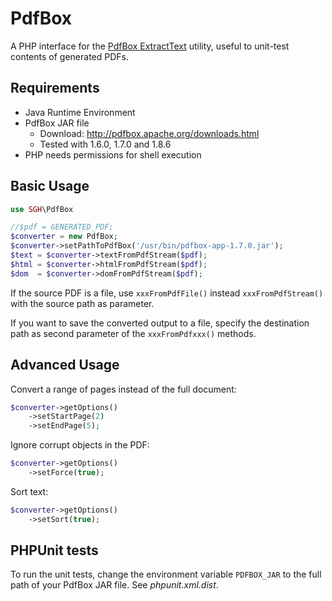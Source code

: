 # PdfBox

A PHP interface for the [PdfBox ExtractText](http://pdfbox.apache.org/commandline/#extractText) utility, useful to unit-test contents of generated PDFs.

## Requirements
- Java Runtime Environment
- PdfBox JAR file
  - Download: http://pdfbox.apache.org/downloads.html
  - Tested with 1.6.0, 1.7.0 and 1.8.6
- PHP needs permissions for shell execution

## Basic Usage
```php
use SGH\PdfBox

//$pdf = GENERATED_PDF;
$converter = new PdfBox;
$converter->setPathToPdfBox('/usr/bin/pdfbox-app-1.7.0.jar');
$text = $converter->textFromPdfStream($pdf);
$html = $converter->htmlFromPdfStream($pdf);
$dom  = $converter->domFromPdfStream($pdf);
```

If the source PDF is a file, use `xxxFromPdfFile()` instead `xxxFromPdfStream()` with the source path as parameter.

If you want to save the converted output to a file, specify the destination path as second parameter of the `xxxFromPdfxxx()` methods.

## Advanced Usage

Convert a range of pages instead of the full document:
```php
$converter->getOptions()
    ->setStartPage(2)
	->setEndPage(5);
```

Ignore corrupt objects in the PDF:
```php
$converter->getOptions()
    ->setForce(true);
```

Sort text:
```php
$converter->getOptions()
    ->setSort(true);
```

## PHPUnit tests
To run the unit tests, change the environment variable `PDFBOX_JAR` to the full path of your PdfBox JAR file. See *phpunit.xml.dist*.
